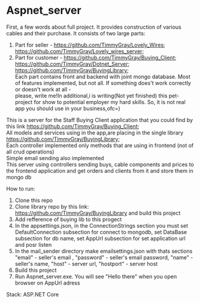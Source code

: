 # Aspnet_server  
First, a few words about full project. It provides construction of various cables and their purchase. It consists of two large parts:

1) Part for seller - https://github.com/TimmyGray/Lovely_Wires; https://github.com/TimmyGray/Lovely_wires_server;  
2) Part for customer - https://github.com/TimmyGray/Buying_Client; https://github.com/TimmyGray/Dotnet_Server; https://github.com/TimmyGray/BuyingLibrary;  
Each part contains front and backend with joint mongo database. Most of features implemented, but not all. If something does't work correctly or doesn't work at all -  
please, write me!In additional,i is writing(Not yet finished) this pet-project for show to potential employer my hard skills. So, it is not real app you should use in your business,ofc=)  

This is a server for the Staff Buying Client application that you could find by this link https://github.com/TimmyGray/Buying_Client;  
All models and services using in the app,are placing in the single library https://github.com/TimmyGray/BuyingLibrary;  
Each controller implemented only methods that are using in frontend (not of all crud operations)  
Simple email sending also implemented  
This server using controllers sending buys, cable components and prices to the frontend application and get orders and clients from it and store them in mongo db  


How to run:  
1) Clone this repo  
2) Clone library repo by this link: https://github.com/TimmyGray/BuyingLibrary and build this project  
3) Add  refference of buying lib to this progect  
4) In the appsettings.json, in the ConnectionStrings section you must set DefaultConnection subsection for connect to mongodb, set DataBase subsection for db name, set AppUrl subsection for set application url and posr listen  
5) In the mail_sender directory make emailsettings.json with thats sections "email" - seller's email , "password" - seller's email password, "name" - seller's name, "host" - server url, "hostport" - server host  
6) Build this project  
7) Run Aspnet_server.exe. You will see "Hello there" when you open browser on AppUrl adress  

Stack: ASP.NET Core


